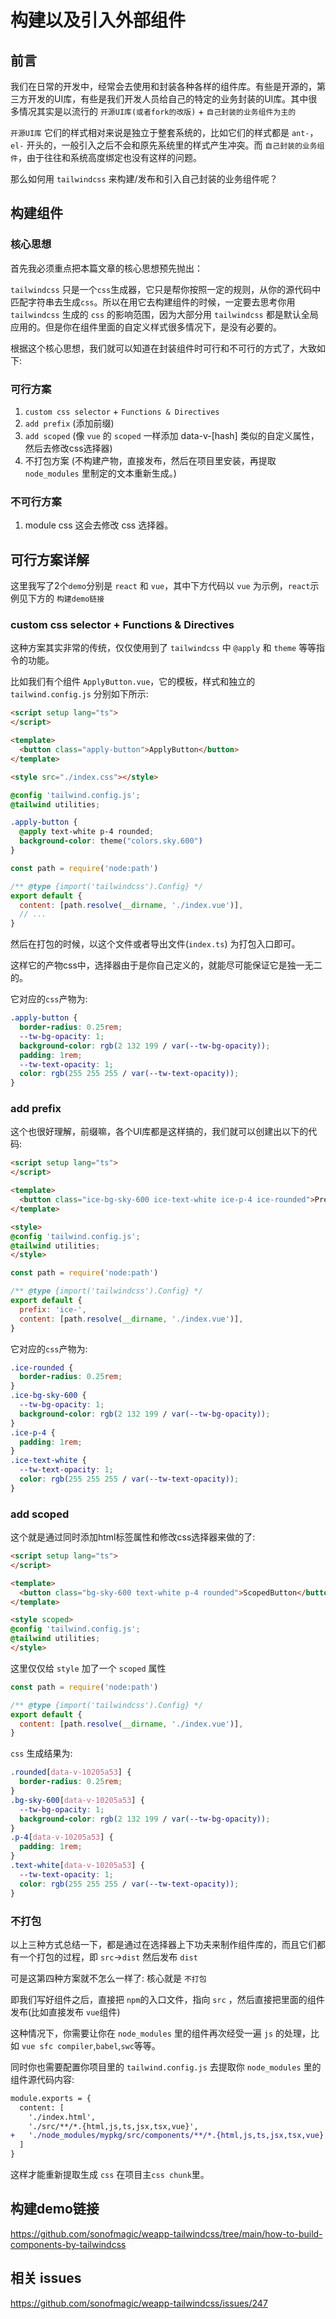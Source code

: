 # 构建以及引入外部组件

## 前言

我们在日常的开发中，经常会去使用和封装各种各样的组件库。有些是开源的，第三方开发的UI库，有些是我们开发人员给自己的特定的业务封装的UI库。其中很多情况其实是以流行的 `开源UI库(或者fork的改版)` + `自己封装的业务组件为主的`

`开源UI库` 它们的样式相对来说是独立于整套系统的，比如它们的样式都是 `ant-`，`el-` 开头的，一般引入之后不会和原先系统里的样式产生冲突。而 `自己封装的业务组件`，由于往往和系统高度绑定也没有这样的问题。

那么如何用 `tailwindcss` 来构建/发布和引入自己封装的业务组件呢？

## 构建组件

### 核心思想

首先我必须重点把本篇文章的核心思想预先抛出：

`tailwindcss` 只是一个`css`生成器，它只是帮你按照一定的规则，从你的源代码中匹配字符串去生成`css`。所以在用它去构建组件的时候，一定要去思考你用 `tailwindcss` 生成的 `css` 的影响范围，因为大部分用 `tailwindcss` 都是默认全局应用的。但是你在组件里面的自定义样式很多情况下，是没有必要的。

根据这个核心思想，我们就可以知道在封装组件时可行和不可行的方式了，大致如下:

### 可行方案

1. `custom css selector` + `Functions & Directives`
2. `add prefix` (添加前缀)
3. `add scoped` (像 `vue` 的 `scoped` 一样添加 data-v-[hash] 类似的自定义属性，然后去修改css选择器)
4. 不打包方案 (不构建产物，直接发布，然后在项目里安装，再提取 `node_modules` 里制定的文本重新生成。)

### 不可行方案

1. module css 这会去修改 css 选择器。

## 可行方案详解

这里我写了2个`demo`分别是 `react` 和 `vue`，其中下方代码以 `vue` 为示例，`react`示例见下方的 `构建demo链接`

### custom css selector + Functions & Directives

这种方案其实非常的传统，仅仅使用到了 `tailwindcss` 中 `@apply` 和 `theme` 等等指令的功能。

比如我们有个组件 `ApplyButton.vue`，它的模板，样式和独立的 `tailwind.config.js` 分别如下所示:

```html
<script setup lang="ts">
</script>

<template>
  <button class="apply-button">ApplyButton</button>
</template>

<style src="./index.css"></style>
```

```css
@config 'tailwind.config.js';
@tailwind utilities;

.apply-button {
  @apply text-white p-4 rounded;
  background-color: theme("colors.sky.600")
}
```

```js
const path = require('node:path')

/** @type {import('tailwindcss').Config} */
export default {
  content: [path.resolve(__dirname, './index.vue')],
  // ...
}
```

然后在打包的时候，以这个文件或者导出文件(`index.ts`) 为打包入口即可。

这样它的产物css中，选择器由于是你自己定义的，就能尽可能保证它是独一无二的。

它对应的`css`产物为:

```css
.apply-button {
  border-radius: 0.25rem;
  --tw-bg-opacity: 1;
  background-color: rgb(2 132 199 / var(--tw-bg-opacity));
  padding: 1rem;
  --tw-text-opacity: 1;
  color: rgb(255 255 255 / var(--tw-text-opacity));
}
```

### add prefix

这个也很好理解，前缀嘛，各个UI库都是这样搞的，我们就可以创建出以下的代码:

```html
<script setup lang="ts">
</script>

<template>
  <button class="ice-bg-sky-600 ice-text-white ice-p-4 ice-rounded">PrefixButton</button>
</template>

<style>
@config 'tailwind.config.js';
@tailwind utilities;
</style>
```

```js
const path = require('node:path')

/** @type {import('tailwindcss').Config} */
export default {
  prefix: 'ice-',
  content: [path.resolve(__dirname, './index.vue')],
}
```

它对应的`css`产物为:

```css
.ice-rounded {
  border-radius: 0.25rem;
}
.ice-bg-sky-600 {
  --tw-bg-opacity: 1;
  background-color: rgb(2 132 199 / var(--tw-bg-opacity));
}
.ice-p-4 {
  padding: 1rem;
}
.ice-text-white {
  --tw-text-opacity: 1;
  color: rgb(255 255 255 / var(--tw-text-opacity));
}
```

### add scoped

这个就是通过同时添加html标签属性和修改css选择器来做的了:

```html
<script setup lang="ts">
</script>

<template>
  <button class="bg-sky-600 text-white p-4 rounded">ScopedButton</button>
</template>

<style scoped>
@config 'tailwind.config.js';
@tailwind utilities;
</style>
```

这里仅仅给 `style` 加了一个 `scoped` 属性

```js
const path = require('node:path')

/** @type {import('tailwindcss').Config} */
export default {
  content: [path.resolve(__dirname, './index.vue')],
}
```

`css` 生成结果为:

```css
.rounded[data-v-10205a53] {
  border-radius: 0.25rem;
}
.bg-sky-600[data-v-10205a53] {
  --tw-bg-opacity: 1;
  background-color: rgb(2 132 199 / var(--tw-bg-opacity));
}
.p-4[data-v-10205a53] {
  padding: 1rem;
}
.text-white[data-v-10205a53] {
  --tw-text-opacity: 1;
  color: rgb(255 255 255 / var(--tw-text-opacity));
}
```

### 不打包

以上三种方式总结一下，都是通过在选择器上下功夫来制作组件库的，而且它们都有一个打包的过程，即 `src`->`dist` 然后发布 `dist`

可是这第四种方案就不怎么一样了: 核心就是 `不打包`

即我们写好组件之后，直接把 `npm`的入口文件，指向 `src` ，然后直接把里面的组件发布(比如直接发布 `vue`组件)

这种情况下，你需要让你在 `node_modules` 里的组件再次经受一遍 `js` 的处理，比如 `vue sfc compiler`,`babel`,`swc`等等。

同时你也需要配置你项目里的 `tailwind.config.js` 去提取你 `node_modules` 里的组件源代码内容:

```diff
module.exports = {
  content: [
    './index.html',
    './src/**/*.{html,js,ts,jsx,tsx,vue}',
+   './node_modules/mypkg/src/components/**/*.{html,js,ts,jsx,tsx,vue}'
  ]
}
```

这样才能重新提取生成 `css` 在项目主`css chunk`里。

## 构建demo链接

<https://github.com/sonofmagic/weapp-tailwindcss/tree/main/how-to-build-components-by-tailwindcss>

## 相关 issues

<https://github.com/sonofmagic/weapp-tailwindcss/issues/247>
